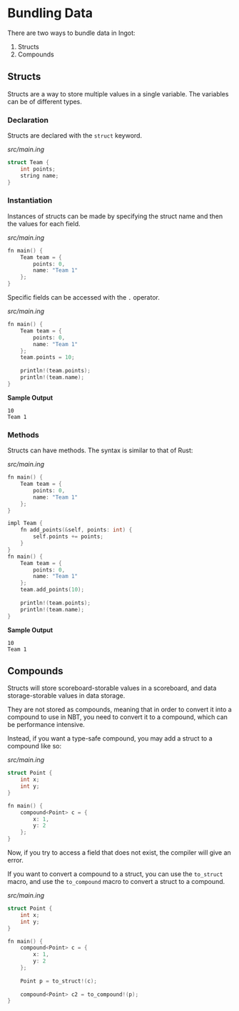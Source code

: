 # Bundling Data

There are two ways to bundle data in Ingot:

1. Structs
2. Compounds

## Structs

Structs are a way to store multiple values in a single variable. The variables can be of different types.

### Declaration

Structs are declared with the `struct` keyword.

_src/main.ing_
```C
struct Team {
    int points;
    string name;
}
```

### Instantiation

Instances of structs can be made by specifying the struct name and then the values for each field.

_src/main.ing_
```C
fn main() {
    Team team = {
        points: 0,
        name: "Team 1"
    };
}
```

Specific fields can be accessed with the `.` operator.

_src/main.ing_
```C
fn main() {
    Team team = {
        points: 0,
        name: "Team 1"
    };
    team.points = 10;
    
    println!(team.points);
    println!(team.name);
}
```

**Sample Output**
```
10
Team 1
```

### Methods

Structs can have methods. The syntax is similar to that of Rust:


_src/main.ing_
```C
fn main() {
    Team team = {
        points: 0,
        name: "Team 1"
    };
}

impl Team {
    fn add_points(&self, points: int) {
        self.points += points;
    }
}
fn main() {
    Team team = {
        points: 0,
        name: "Team 1"
    };
    team.add_points(10);
    
    println!(team.points);
    println!(team.name);
}
```

**Sample Output**
```
10
Team 1
```

## Compounds

Structs will store scoreboard-storable values in a scoreboard, and data storage-storable values in data storage.

They are not stored as compounds, meaning that in order to convert it into a compound to use in NBT, you need to convert it to a compound, which can be performance intensive.

Instead, if you want a type-safe compound, you may add a struct to a compound like so:

_src/main.ing_
```C
struct Point {
    int x;
    int y;
}

fn main() {
    compound<Point> c = {
        x: 1,
        y: 2
    };
}
```

Now, if you try to access a field that does not exist, the compiler will give an error.

If you want to convert a compound to a struct, you can use the `to_struct` macro, and use the `to_compound` macro to convert a struct to a compound.

_src/main.ing_
```C
struct Point {
    int x;
    int y;
}

fn main() {
    compound<Point> c = {
        x: 1,
        y: 2
    };
    
    Point p = to_struct!(c);
    
    compound<Point> c2 = to_compound!(p);
}
```
